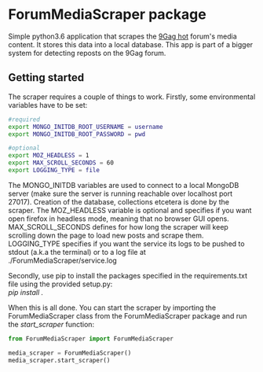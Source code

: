 ForumMediaScraper package
=========================
Simple python3.6 application that scrapes the [9Gag hot](https://9gag.com/hot) forum's media content. It stores
this data into a local database. This app is part of a bigger system for detecting reposts on the 9Gag forum.

Getting started
---------------
The scraper requires a couple of things to work. Firstly, some environmental variables have to be set:

```bash
#required
export MONGO_INITDB_ROOT_USERNAME = username
export MONGO_INITDB_ROOT_PASSWORD = pwd

#optional
export MOZ_HEADLESS = 1
export MAX_SCROLL_SECONDS = 60
export LOGGING_TYPE = file
```

The MONGO_INITDB variables are used to connect to a local MongoDB server (make sure the server is running
reachable over localhost port 27017). Creation of the database, collections etcetera is done by the scraper.
The MOZ_HEADLESS variable is optional and specifies if you want open firefox in headless mode, meaning that 
no browser GUI opens. MAX_SCROLL_SECONDS defines for how long the scraper will keep scrolling down the page 
to load new posts and scrape them. LOGGING_TYPE specifies if you want the service its logs to be pushed to 
stdout (a.k.a the terminal) or to a log file at ./ForumMediaScraper/service.log

Secondly, use pip to install the packages specified in the requirements.txt file using the provided setup.py:\
*pip install .*

When this is all done. You can start the scraper by importing the ForumMediaScraper class from the ForumMediaScraper
package and run the *start_scraper* function:
```python
from ForumMediaScraper import ForumMediaScraper

media_scraper = ForumMediaScraper()
media_scraper.start_scraper()
```